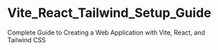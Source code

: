 # Vite_React_Tailwind_Setup_Guide
Complete Guide to Creating a Web Application with Vite, React, and Tailwind CSS
